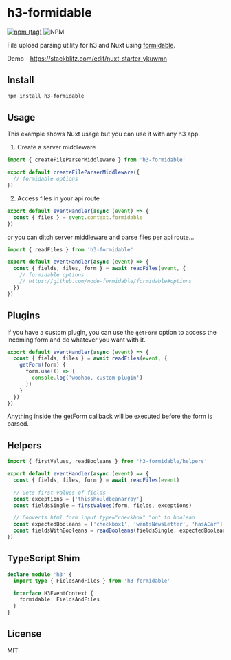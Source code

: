 # h3-formidable

[![npm (tag)](https://img.shields.io/npm/v/h3-formidable?style=flat&colorA=000000&colorB=000000)](https://www.npmjs.com/package/h3-formidable) ![NPM](https://img.shields.io/npm/l/h3-formidable?style=flat&colorA=000000&colorB=000000)

File upload parsing utility for h3 and Nuxt using [formidable](https://github.com/node-formidable/formidable).

Demo - https://stackblitz.com/edit/nuxt-starter-ykuwmn

## Install

```bash
npm install h3-formidable
```

## Usage

This example shows Nuxt usage but you can use it with any h3 app.

1. Create a server middleware

```ts
import { createFileParserMiddleware } from 'h3-formidable'

export default createFileParserMiddleware({
  // formidable options
})
```

2. Access files in your api route

```ts
export default eventHandler(async (event) => {
  const { files } = event.context.formidable
})
```

or you can ditch server middleware and parse files per api route...

```ts
import { readFiles } from 'h3-formidable'

export default eventHandler(async (event) => {
  const { fields, files, form } = await readFiles(event, {
    // formidable options
    // https://github.com/node-formidable/formidable#options
  })
})
```

## Plugins

If you have a custom plugin, you can use the `getForm` option to access the incoming form and do whatever you want with it.

```ts
export default eventHandler(async (event) => {
  const { fields, files } = await readFiles(event, {
    getForm(form) {
      form.use(() => {
        console.log('woohoo, custom plugin')
      })
    }
  })
})
```

Anything inside the getForm callback will be executed before the form is parsed.

## Helpers

```ts
import { firstValues, readBooleans } from 'h3-formidable/helpers'

export default eventHandler(async (event) => {
  const { fields, files, form } = await readFiles(event)

  // Gets first values of fields
  const exceptions = ['thisshouldbeanarray']
  const fieldsSingle = firstValues(form, fields, exceptions)

  // Converts html form input type="checkbox" "on" to boolean
  const expectedBooleans = ['checkbox1', 'wantsNewsLetter', 'hasACar']
  const fieldsWithBooleans = readBooleans(fieldsSingle, expectedBooleans)
})
```

## TypeScript Shim

```ts
declare module 'h3' {
  import type { FieldsAndFiles } from 'h3-formidable'

  interface H3EventContext {
    formidable: FieldsAndFiles
  }
}
```

## License

MIT
